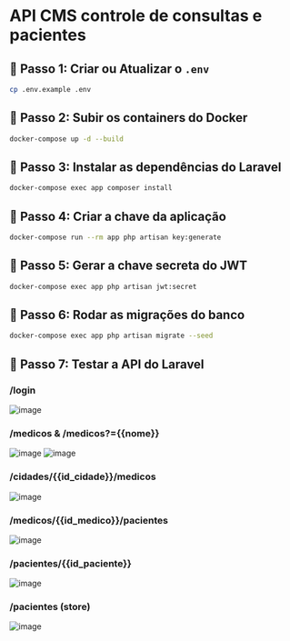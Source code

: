# API CMS controle de consultas e pacientes

## 📌 Passo 1: Criar ou Atualizar o `.env`
```sh
cp .env.example .env
```

## 📌 Passo 2: Subir os containers do Docker
```sh
docker-compose up -d --build
```

## 📌 Passo 3: Instalar as dependências do Laravel
```sh
docker-compose exec app composer install
```

## 📌 Passo 4: Criar a chave da aplicação
```sh
docker-compose run --rm app php artisan key:generate
```

## 📌 Passo 5: Gerar a chave secreta do JWT
```sh
docker-compose exec app php artisan jwt:secret
```

## 📌 Passo 6: Rodar as migrações do banco
```sh
docker-compose exec app php artisan migrate --seed
```

## 📌 Passo 7: Testar a API do Laravel
### /login
![image](https://github.com/user-attachments/assets/6a92dde9-06b5-4bc0-a7f5-fbe2b1523fab)

### /medicos & /medicos?={{nome}}
![image](https://github.com/user-attachments/assets/a6f33e94-8136-43ea-ac99-0de4520c9708)
![image](https://github.com/user-attachments/assets/f6f5e137-27ee-48da-a5aa-84372adbf107)

### /cidades/{{id_cidade}}/medicos
![image](https://github.com/user-attachments/assets/45109ef8-7d0a-48a9-95de-c19d59ab4920)

### /medicos/{{id_medico}}/pacientes
![image](https://github.com/user-attachments/assets/6aad0bac-0461-4af8-b94c-5832ea6453ea)

### /pacientes/{{id_paciente}}
![image](https://github.com/user-attachments/assets/15a4606d-dd4e-4f1a-87a9-26b4f7a9cd9d)

### /pacientes (store)
![image](https://github.com/user-attachments/assets/cf68da51-fbf5-4ca9-9a8a-754110fe5734)
